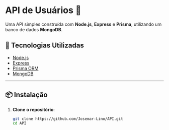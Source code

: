 # API de Usuários 🚀

Uma API simples construída com **Node.js**, **Express** e **Prisma**, utilizando um banco de dados **MongoDB**.

## 📌 Tecnologias Utilizadas

- [Node.js](https://nodejs.org/)
- [Express](https://expressjs.com/)
- [Prisma ORM](https://www.prisma.io/)
- [MongoDB](https://www.mongodb.com/)

---

## 📦 Instalação

1. **Clone o repositório**:
   ```sh
   git clone https://github.com/Josemar-Lino/API.git
   cd API
